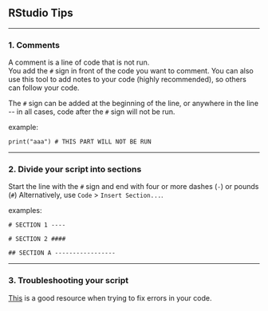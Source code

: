 ## RStudio Tips
----

### 1. Comments
A comment is a line of code that is not run.  
You add the `#` sign in front of the code you want to comment. 
You can also use this tool to add notes to your code (highly recommended), so others can follow your code.  


The `#` sign can be added at the beginning of the line, or anywhere in the line -- in all cases, code after the `#` sign will not be run.

example: 

```
print("aaa") # THIS PART WILL NOT BE RUN
```
----

### 2. Divide your script into sections
Start the line with the `#` sign and end with four or more dashes (`-`) or pounds (`#`)
Alternatively, use `Code` > `Insert Section...`.

examples:

```
# SECTION 1 ----

# SECTION 2 ####

## SECTION A -----------------

```
----

### 3. Troubleshooting your script
[This](https://twitter.com/effinbirds/status/934926651678486528) is a good resource when trying to fix errors in your code.


